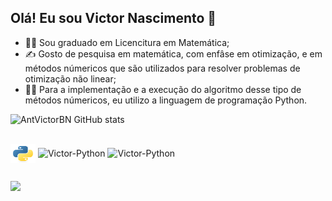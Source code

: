 ## Olá! Eu sou Victor Nascimento 👋

- 👨‍🎓 Sou graduado em Licencitura em Matemática;
- ✍️ Gosto de pesquisa em matemática, com enfâse em otimização, e em métodos númericos que são utilizados para resolver problemas de otimização não linear;
- 🧑‍💻 Para a implementação e a execução do algoritmo desse tipo de métodos númericos, eu utilizo a linguagem de programação Python.

![AntVictorBN GitHub stats](https://github-readme-stats.vercel.app/api?username=AntVictorBN&show_icons=true&theme=radical)

<div style="display: inline_block"><br>
  <img align="center" alt="Victor-Python" height="30" width="40" src="https://raw.githubusercontent.com/devicons/devicon/master/icons/python/python-original.svg">
  <img align="center" alt="Victor-Python" height="30" width="40" src="https://cdn.jsdelivr.net/gh/devicons/devicon/icons/latex/latex-original.svg" />
  <img align="center" alt="Victor-Python" height="30" width="40" src="https://cdn.jsdelivr.net/gh/devicons/devicon/icons/jupyter/jupyter-original-wordmark.svg" />                 
</div>

##

<div> 
  <a href = "nascimentovictor88@gmail.com"><img src="https://img.shields.io/badge/-Gmail-%23333?style=for-the-badge&logo=gmail&logoColor=white" target="_blank"></a>
</div>




          



